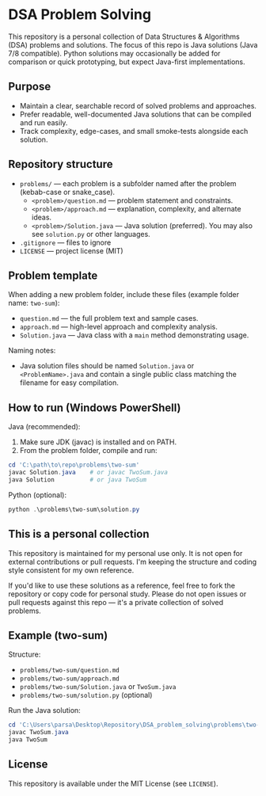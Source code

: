# DSA Problem Solving

This repository is a personal collection of Data Structures & Algorithms (DSA) problems and solutions. The focus of this repo is Java solutions (Java 7/8 compatible). Python solutions may occasionally be added for comparison or quick prototyping, but expect Java-first implementations.

## Purpose

- Maintain a clear, searchable record of solved problems and approaches.
- Prefer readable, well-documented Java solutions that can be compiled and run easily.
- Track complexity, edge-cases, and small smoke-tests alongside each solution.

## Repository structure

- `problems/` — each problem is a subfolder named after the problem (kebab-case or snake_case).
  - `<problem>/question.md` — problem statement and constraints.
  - `<problem>/approach.md` — explanation, complexity, and alternate ideas.
  - `<problem>/Solution.java` — Java solution (preferred). You may also see `solution.py` or other languages.
- `.gitignore` — files to ignore
- `LICENSE` — project license (MIT)

## Problem template

When adding a new problem folder, include these files (example folder name: `two-sum`):

- `question.md` — the full problem text and sample cases.
- `approach.md` — high-level approach and complexity analysis.
- `Solution.java` — Java class with a `main` method demonstrating usage.

Naming notes:
- Java solution files should be named `Solution.java` or `<ProblemName>.java` and contain a single public class matching the filename for easy compilation.

## How to run (Windows PowerShell)

Java (recommended):

1. Make sure JDK (javac) is installed and on PATH.
2. From the problem folder, compile and run:

```powershell
cd 'C:\path\to\repo\problems\two-sum'
javac Solution.java    # or javac TwoSum.java
java Solution          # or java TwoSum
```

Python (optional):

```powershell
python .\problems\two-sum\solution.py
```

## This is a personal collection

This repository is maintained for my personal use only. It is not open for external contributions or pull requests. I'm keeping the structure and coding style consistent for my own reference.

If you'd like to use these solutions as a reference, feel free to fork the repository or copy code for personal study. Please do not open issues or pull requests against this repo — it's a private collection of solved problems.

## Example (two-sum)

Structure:

- `problems/two-sum/question.md`
- `problems/two-sum/approach.md`
- `problems/two-sum/Solution.java` or `TwoSum.java`
- `problems/two-sum/solution.py` (optional)

Run the Java solution:

```powershell
cd 'C:\Users\parsa\Desktop\Repository\DSA_problem_solving\problems\two-sum'
javac TwoSum.java
java TwoSum
```

## License

This repository is available under the MIT License (see `LICENSE`).
